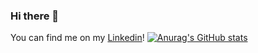 ### Hi there 👋
You can find me on my [Linkedin](https://www.linkedin.com/in/pamela-anderson-sales/)!
[![Anurag's GitHub stats](https://github-readme-stats.vercel.app/api?username=pamsalesr)](https://github.com/anuraghazra/github-readme-stats)

<!--
**pamsalesr/pamsalesr** is a ✨ _special_ ✨ repository because its `README.md` (this file) appears on your GitHub profile.

Here are some ideas to get you started:

- 🔭 I’m currently working on ...
- 🌱 I’m currently learning ...
- 👯 I’m looking to collaborate on ...
- 🤔 I’m looking for help with ...
- 💬 Ask me about ...
- 📫 How to reach me: ...
- 😄 Pronouns: ...
- ⚡ Fun fact: ...
-->

